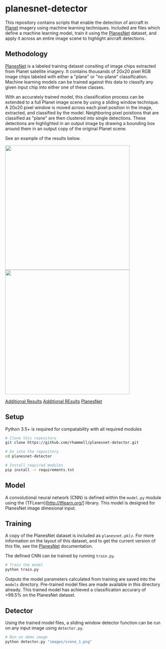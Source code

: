 # planesnet-detector
This repository contains scripts that enable the detection of aircraft in [Planet](https://www.planet.com/) imagery using machine learning techniques. Included are files which define a machine learning model, train it using the [PlanesNet](https://www.kaggle.com/rhammell/planesnet) dataset, and apply it across an entire image scene to highlight aircraft detections.

## Methodology
[PlanesNet](https://www.kaggle.com/rhammell/planesnet) is a labeled training dataset consiting of image chips extracted from Planet satellite imagery. It contains thousands of 20x20 pixel RGB image chips labeled with either a "plane" or "no-plane" classification. Machine learning models can be trained against this data to classify any given input chip into either one of these classes. 

With an accurately trained model, this classification process can be extended to a full Planet image scene by using a sliding window technique. A 20x20 pixel window is moved across each pixel position in the image, extracted, and classified by the model. Neighboring pixel poistions that are classified as "plane" are then clustered into single detections. These detections are highlighted in an output image by drawing a bounding box around them in an output copy of the original Planet scene. 

See an example of the results below. 
<p>
<img src="http://i.imgur.com/2a6E9Nj.png" width="400">
<img src="http://imgur.com/d50SQA3.png" width="400">
</p>

[Additional Results](http://imgur.com/a/z34B3)
[Additional REsults](https://www.kaggle.com/rhammell/planesnet)
[PlanesNet](https://www.kaggle.com/rhammell/planesnet)

## Setup
Python 3.5+ is required for compatability with all required modules

```bash
# Clone this repository
git clone https://github.com/rhammell/planesnet-detector.git

# Go into the repository
cd planesnet-detector

# Install required modules
pip install -r requirements.txt
```
## Model
A convolutional neural network (CNN) is defined within the `model.py` module using the (TFLearn)[http://tflearn.org/] library. This model is designed for PlanesNet image dimesional input. 

## Training
A copy of the PlanesNet dataset is included as `planesnet.pklz`. For more information on the layout of this dataset, and to get the current version of this file, see the [PlanesNet](https://www.kaggle.com/rhammell/planesnet) documentation. 

The defined CNN can be trained by running `train.py`. 
```bash
# Train the model
python train.py 
```
Outputs the model parameters calculated from training are saved into the `models` directory. Pre-trained model files are made available in this directory already. This trained model has achieved a classification accurary of >99.5% on the PlanesNet dataset. 

## Detector
Using the trained model files, a sliding window detector function can be run on any input image using `detector.py`. 

```bash
# Run on demo image
python detector.py "images/scene_1.png"
```
